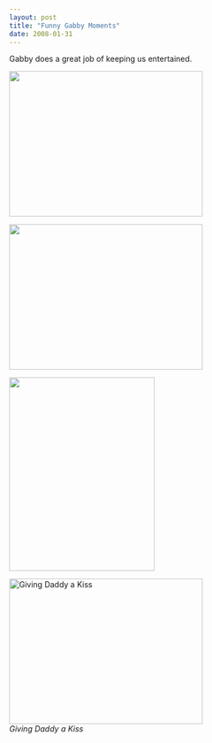 ```yaml
---
layout: post
title: "Funny Gabby Moments"
date: 2008-01-31
---
```


<p>Gabby does a great job of keeping us entertained.  </p>
<p><img height="263" alt="" src="http://www.thepaladinos.com/Portals/thepaladinos/Blog/Files/1/75/P1020130 (Custom).JPG " width="350"/></p>
<p><img height="263" alt="" src="http://www.thepaladinos.com/Portals/thepaladinos/Blog/Files/1/75/P1020054-Small.JPG " width="350"/></p>
<p><img height="350" alt="" src="http://www.thepaladinos.com/Portals/thepaladinos/Blog/Files/1/75/P1020061 (Custom).JPG " width="263"/></p>
<img height="263" alt="Giving Daddy a Kiss" src="http://www.thepaladinos.com/Portals/thepaladinos/Blog/Files/1/75/P1020068 (Custom).JPG " width="350"/><br/>
<em>Giving Daddy a Kiss</em>
